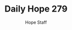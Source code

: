 ---
image: /assets/img/daily-hope-default-artwork.png
title: Daily Hope 279
number: 279
categories:
  - Daily Hope
author: Hope Staff
notes: Daily Hope 279
embed: >-
  <iframe style="border-radius:12px" src="https://open.spotify.com/embed/episode/78BVuEWtvTwhJOIVAg9bSe?utm_source=generator" width="100%" height="352" frameBorder="0" allowfullscreen="" allow="autoplay; clipboard-write; encrypted-media; fullscreen; picture-in-picture" loading="lazy"></iframe>
---
